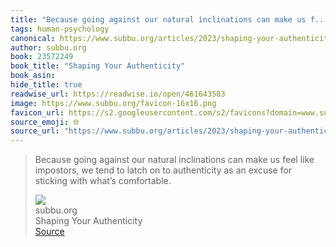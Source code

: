 ```yaml
---
title: "Because going against our natural inclinations can make us f..."
tags: human-psychology
canonical: https://www.subbu.org/articles/2023/shaping-your-authenticity/
author: subbu.org
book: 23572249
book_title: "Shaping Your Authenticity"
book_asin: 
hide_title: true
readwise_url: https://readwise.io/open/461643583
image: https://www.subbu.org/favicon-16x16.png
favicon_url: https://s2.googleusercontent.com/s2/favicons?domain=www.subbu.org
source_emoji: 🌐
source_url: "https://www.subbu.org/articles/2023/shaping-your-authenticity/#:~:text=Because%20going%20against,with%20what%E2%80%99s%20comfortable."
---
```


> Because going against our natural inclinations can make us feel like impostors, we tend to latch on to authenticity as an excuse for sticking with what’s comfortable.
> <div class="quoteback-footer"><div class="quoteback-avatar"><img class="mini-favicon" src="https://s2.googleusercontent.com/s2/favicons?domain=www.subbu.org"></div><div class="quoteback-metadata"><div class="metadata-inner"><span style="display:none">FROM:</span><div aria-label="subbu.org" class="quoteback-author"> subbu.org</div><div aria-label="Shaping Your Authenticity" class="quoteback-title"> Shaping Your Authenticity</div></div></div><div class="quoteback-backlink"><a target="_blank" aria-label="go to the full text of this quotation" rel="noopener" href="https://www.subbu.org/articles/2023/shaping-your-authenticity/#:~:text=Because%20going%20against,with%20what%E2%80%99s%20comfortable." class="quoteback-arrow"> Source</a></div></div>